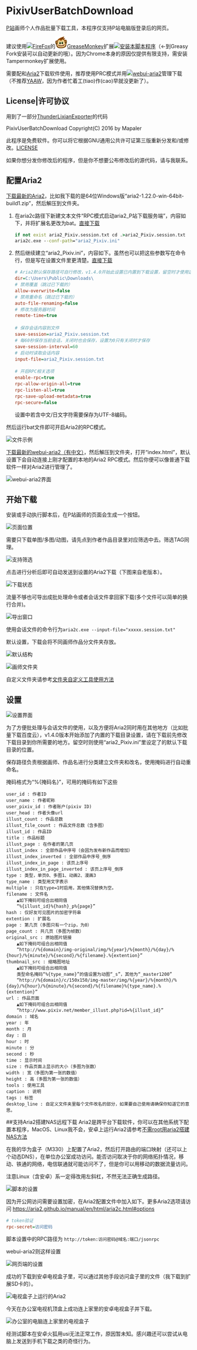 ﻿# PixivUserBatchDownload
[P站](http://www.pixiv.net/member.php?id=3896348)画师个人作品批量下载工具，本程序仅支持P站电脑版登录后的网页。

建议使用[![](https://www.mozilla.org/media/img/firefox/favicon.dc6635050bf5.ico)FireFox](http://www.firefox.com)的[![](https://github.com/greasemonkey/greasemonkey/raw/master/skin/icon32.png)GreaseMonkey](http://www.greasespot.net/)扩展[![](https://greasyfork.org/assets/blacklogo16-b25b443f36e2d36c54cd2ca280f158c5.png)安装本脚本程序](https://greasyfork.org/scripts/17879)（←到Greasy Fork安装可以自动更新的哦）。因为Chrome本身的原因仅提供有限支持，需安装Tampermonkey扩展使用。

需要配和[Aria2](https://aria2.github.io/)下载软件使用，推荐使用PRC模式并用[![](https://github.com/ziahamza/webui-aria2/raw/master/favicon.ico)webui-aria2](https://github.com/ziahamza/webui-aria2)管理下载（不推荐[YAAW](https://github.com/binux/yaaw)，因为作者忙着工(tiao)作(cao)早就没更新了）。

## License|许可协议
用到了一部分[ThunderLixianExporter](https://github.com/binux/ThunderLixianExporter)的代码

PixivUserBatchDownload Copyright(C) 2016 by Mapaler

此程序是免费软件。你可以将它根据GNU通用公共许可证第三版重新分发和/或修改。[LICENSE](https://github.com/Mapaler/PixivUserBatchDownload/blob/master/LICENSE)

如果你想分发你修改后的程序，但是你不想要公布修改后的源代码，请与我联系。

## 配置Aria2
[下载最新的Aria2](https://github.com/tatsuhiro-t/aria2/releases)，比如我下载的是64位Windows版“aria2-1.22.0-win-64bit-build1.zip”，然后解压到文件夹。

1. 在aria2c路径下新建文本文件“RPC模式启动aria2_P站下载服务端”，内容如下，并将扩展名更改为bat。[直接下载](https://github.com/Mapaler/PixivUserBatchDownload/raw/develop/First_File/aria2_RPC_mode_for_Pixiv.bat)
	
	```bat
	if not exist aria2_Pixiv.session.txt cd .>aria2_Pixiv.session.txt
	aria2c.exe --conf-path="aria2_Pixiv.ini"
	```

2. 然后继续建立“aria2_Pixiv.ini”，内容如下。虽然也可以把这些参数写在命令行，但是写在设置文件里更清楚。[直接下载](https://github.com/Mapaler/PixivUserBatchDownload/raw/develop/First_File/aria2_Pixiv.ini)
	
	```ini
	# Aria2默认保存路径可自行修改，v1.4.0开始此设置已内置到下载设置，留空时才使用这里的设置。
	dir=C:\Users\Public\Downloads\
	# 禁用覆盖（跳过已下载的）
	allow-overwrite=false
	# 禁用重命名（跳过已下载的）
	auto-file-renaming=false
	# 修改为服务器时间
	remote-time=true

	# 保存会话内容到文件
	save-session=aria2_Pixiv.session.txt
	# 每60秒保存当前会话，关闭时也会保存，设置为0只有关闭时才保存
	save-session-interval=60
	# 启动时读取会话内容
	input-file=aria2_Pixiv.session.txt

	# 开启RPC相关选项
	enable-rpc=true
	rpc-allow-origin-all=true
	rpc-listen-all=true
	rpc-save-upload-metadata=true
	rpc-secure=false
	```
	设置中若含中文/日文字符需要保存为UTF-8编码。

然后运行bat文件即可开启Aria2的RPC模式。

![文件示例](http://ww4.sinaimg.cn/large/6c84b2d6gw1f30n8ywl7bj20mp0fpaff.jpg)

[下载最新的webui-aria2（有中文）](https://github.com/ziahamza/webui-aria2/archive/master.zip)，然后解压到文件夹，打开“index.html”，默认设置下会自动连接上刚才配置的本地的Aria2 RPC模式。然后你便可以像普通下载软件一样对Aria2进行管理了。

![webui-aria2界面](http://ww2.sinaimg.cn/large/6c84b2d6gw1f1o5q4ljyqj20vv0nvgq4.jpg)

## 开始下载
安装或手动执行脚本后，在P站画师的页面会生成一个按钮。

![页面位置](http://ww4.sinaimg.cn/large/6c84b2d6gw1f1ohqawkotj20ew0dngni.jpg)

需要只下载单图/多图/动图，请先点到作者作品目录里对应筛选中去。筛选TAG同理。

![支持筛选](http://ww4.sinaimg.cn/large/6c84b2d6gw1f1ohp4vafoj20n10boq50.jpg)

点击进行分析后即可自动发送到设置的Aria2下载（下图来自老版本）。

![下载状态](http://ww1.sinaimg.cn/large/6c84b2d6gw1f1ky66pylwj21gs0utasp.jpg)

流量不够也可导出成批处理命令或者会话文件拿回家下载(多个文件可以简单的换行合并)。

![导出窗口](http://ww2.sinaimg.cn/large/6c84b2d6gw1f30npja9o8j20an0bztcw.jpg)

使用会话文件的命令行为`aria2c.exe --input-file="xxxxx.session.txt"`

默认设置，下载会将不同画师作品分文件夹存放。

![默认结构](http://ww4.sinaimg.cn/large/6c84b2d6gw1f30mnf8s93j20fx0gpabz.jpg)

![画师文件夹](http://ww3.sinaimg.cn/large/6c84b2d6gw1f30mpc4h5fj20nb0g7440.jpg)

自定义文件夹请参考[文件夹自定义工具使用方法](https://github.com/Mapaler/PixivUserBatchDownload/tree/develop/Customize_Folder)
## 设置
![设置界面](http://ww3.sinaimg.cn/large/6c84b2d6gw1f30p81rd7dj20ai0nhgqh.jpg)

为了方便批处理与会话文件的使用，以及方便将Aria2同时用在其他地方（比如批量下载百度云），v1.4.0版本开始添加了内置的下载目录设置，请在下载前先修改下载目录到你所需要的地方。留空时则使用“aria2_Pixiv.ini”里设定了的默认下载目录的位置。

保存路径负责根据画师、作品名进行分类建立文件夹和改名，使用掩码进行自动重命名。

掩码格式为“%{掩码名}”，可用的掩码有如下这些
```
user_id : 作者ID
user_name : 作者昵称
user_pixiv_id : 作者账户(pixiv ID)
user_head : 作者头像url
illust_count : 作品总数
illust_file_count : 作品文件总数（含多图）
illust_id : 作品ID
title : 作品标题
illust_page : 在作者的第几页
illust_index : 全部作品中序号（会因为发布新作品而增加）
illust_index_inverted : 全部作品中序号_倒序
illust_index_in_page : 该页上序号
illust_index_in_page_inverted : 该页上序号_倒序
type : 类型，单页0、多图1、动画2、漫画3
type_name : 类型用文字表示
multiple : 只在type=1时启用，其他情况替换为空。
filename : 文件名
	▲如下掩码可组合出相同值
	“%{illust_id}%{hash}_p%{page}”
hash : 仅好友可见图片的加密字符串
extention : 扩展名
page : 第几页（多图只有一个zip，为0）
page_count : 共几页（多图为帧数）
original_src : 原始图片链接
	▲如下掩码可组合出相同值
	“http://%{domain}/img-original/img/%{year}/%{month}/%{day}/%{hour}/%{minute}/%{second}/%{filename}.%{extention}”
thumbnail_src : 缩略图地址
	▲如下掩码可组合出相同值
	类型命名掩码“%{type_name}”的值设置为动图“_s”，其他为“_master1200”
	“http://%{domain}/c/150x150/img-master/img/%{year}/%{month}/%{day}/%{hour}/%{minute}/%{second}/%{filename}%{type_name}.%{extention}”
url : 作品页面
	▲如下掩码可组合出相同值
	“http://www.pixiv.net/member_illust.php?id=%{illust_id}”
domain : 域名
year : 年
month : 月
day : 日
hour : 时
minute : 分
second : 秒
time : 显示时间
size : 作品页面上显示的大小（多图为张数）
width : 宽（多图为第一张的数值）
height : 高（多图为第一张的数值）
tools : 使用工具
caption : 说明
tags : 标签
desktop_line : 自定义文件夹里每个文件改名的部分，如果要自己使用请确保你知道它的意思。
```
##支持Aria2搭建NAS远程下载
Aria2是跨平台下载软件，你可以在其他系统下配置本程序，MacOS、Linux我不会，安卓上运行Aria2请参考[不需root用aria2搭建NAS方法](http://cn.club.vmall.com/thread-3861317-1-1.html)

在我的华为盒子（M330）上配置了Aria2，然后打开路由的端口映射（还可以上个动态DNS），在单位办公室成功访问。能否访问取决于你的网络拓扑情况，移动、铁通的网络，电信联通就可能访问不了，但是你可以用移动的数据流量访问。

注意Linux（含安卓）系一定得改用左斜杠，不然无法正确生成路径。

![脚本的设置](http://ww3.sinaimg.cn/large/6c84b2d6jw1f2eano3hd7j20al0bign5.jpg)

因为开公网访问需要设置加密，在Aria2配置文件中加入如下。更多Aria2选项请访问 https://aria2.github.io/manual/en/html/aria2c.html#options
```ini
# token验证
rpc-secret=访问密码
```
脚本设置中的RPC路径为
`http://token:访问密码@域名:端口/jsonrpc`

webui-aria2则这样设置

![网页端的设置](http://ww4.sinaimg.cn/large/6c84b2d6jw1f2eao7814vj20sa0jbadz.jpg)

成功的下载到安卓电视盒子里，可以通过其他手段访问盒子里的文件（我下载到扩展SD卡的）。

![电视盒子上运行的Aria2](http://ww3.sinaimg.cn/large/6c84b2d6gw1f2eajkd4l6j21be0qotkh.jpg)

今天在办公室电视机顶盒上成功连上家里的安卓电视盒子并下载。

![办公室的电脑连上家里的电视盒子](http://ww3.sinaimg.cn/large/6c84b2d6gw1f2f00lxifoj20vl0hs0ue.jpg)

经测试脚本在安卓火狐用usi无法正常工作，原因暂未知。感兴趣还可以尝试从电脑上发送到手机下载之类的奇怪行为。